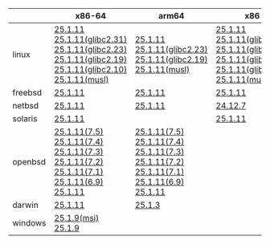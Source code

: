 ||x86-64|arm64|x86|ppc64le|armel|armv7|
| --- | --- | --- | --- | --- | --- | --- |
|linux|[25.1.11](https://github.com/roswell/sbcl_head/releases/download/25.1.11/sbcl-25.1.11-x86-64-linux-binary.tar.bz2)<br />[25.1.11(glibc2.31)](https://github.com/roswell/sbcl_head/releases/download/25.1.11/sbcl-25.1.11-x86-64-linux-glibc2.31-binary.tar.bz2)<br />[25.1.11(glibc2.23)](https://github.com/roswell/sbcl_head/releases/download/25.1.11/sbcl-25.1.11-x86-64-linux-glibc2.23-binary.tar.bz2)<br />[25.1.11(glibc2.19)](https://github.com/roswell/sbcl_head/releases/download/25.1.11/sbcl-25.1.11-x86-64-linux-glibc2.19-binary.tar.bz2)<br />[25.1.11(glibc2.10)](https://github.com/roswell/sbcl_head/releases/download/25.1.11/sbcl-25.1.11-x86-64-linux-glibc2.10-binary.tar.bz2)<br />[25.1.11(musl)](https://github.com/roswell/sbcl_head/releases/download/25.1.11/sbcl-25.1.11-x86-64-linux-musl-binary.tar.bz2)<br />|[25.1.11](https://github.com/roswell/sbcl_head/releases/download/25.1.11/sbcl-25.1.11-arm64-linux-binary.tar.bz2)<br />[25.1.11(glibc2.23)](https://github.com/roswell/sbcl_head/releases/download/25.1.11/sbcl-25.1.11-arm64-linux-glibc2.23-binary.tar.bz2)<br />[25.1.11(glibc2.19)](https://github.com/roswell/sbcl_head/releases/download/25.1.11/sbcl-25.1.11-arm64-linux-glibc2.19-binary.tar.bz2)<br />[25.1.11(musl)](https://github.com/roswell/sbcl_head/releases/download/25.1.11/sbcl-25.1.11-arm64-linux-musl-binary.tar.bz2)<br />|[25.1.11](https://github.com/roswell/sbcl_head/releases/download/25.1.11/sbcl-25.1.11-x86-linux-binary.tar.bz2)<br />[25.1.11(glibc2.31)](https://github.com/roswell/sbcl_head/releases/download/25.1.11/sbcl-25.1.11-x86-linux-glibc2.31-binary.tar.bz2)<br />[25.1.11(glibc2.23)](https://github.com/roswell/sbcl_head/releases/download/25.1.11/sbcl-25.1.11-x86-linux-glibc2.23-binary.tar.bz2)<br />[25.1.11(glibc2.19)](https://github.com/roswell/sbcl_head/releases/download/25.1.11/sbcl-25.1.11-x86-linux-glibc2.19-binary.tar.bz2)<br />[25.1.11(glibc2.10)](https://github.com/roswell/sbcl_head/releases/download/25.1.11/sbcl-25.1.11-x86-linux-glibc2.10-binary.tar.bz2)<br />[25.1.11(musl)](https://github.com/roswell/sbcl_head/releases/download/25.1.11/sbcl-25.1.11-x86-linux-musl-binary.tar.bz2)<br />|[25.1.11](https://github.com/roswell/sbcl_head/releases/download/25.1.11/sbcl-25.1.11-ppc64le-linux-binary.tar.bz2)<br />[25.1.11(glibc2.23)](https://github.com/roswell/sbcl_head/releases/download/25.1.11/sbcl-25.1.11-ppc64le-linux-glibc2.23-binary.tar.bz2)<br />[25.1.11(glibc2.19)](https://github.com/roswell/sbcl_head/releases/download/25.1.11/sbcl-25.1.11-ppc64le-linux-glibc2.19-binary.tar.bz2)<br />|[25.1.11](https://github.com/roswell/sbcl_head/releases/download/25.1.11/sbcl-25.1.11-armel-linux-binary.tar.bz2)<br />|[25.1.11](https://github.com/roswell/sbcl_head/releases/download/25.1.11/sbcl-25.1.11-armv7-linux-binary.tar.bz2)<br />|
|freebsd|[25.1.11](https://github.com/roswell/sbcl_head/releases/download/25.1.11/sbcl-25.1.11-x86-64-freebsd-binary.tar.bz2)<br />|[25.1.11](https://github.com/roswell/sbcl_head/releases/download/25.1.11/sbcl-25.1.11-arm64-freebsd-binary.tar.bz2)<br />|[25.1.11](https://github.com/roswell/sbcl_head/releases/download/25.1.11/sbcl-25.1.11-x86-freebsd-binary.tar.bz2)<br />||||
|netbsd|[25.1.11](https://github.com/roswell/sbcl_head/releases/download/25.1.11/sbcl-25.1.11-x86-64-netbsd-binary.tar.bz2)<br />|[25.1.11](https://github.com/roswell/sbcl_head/releases/download/25.1.11/sbcl-25.1.11-arm64-netbsd-binary.tar.bz2)<br />|[24.12.7](https://github.com/roswell/sbcl_head/releases/download/24.12.7/sbcl-24.12.7-x86-netbsd-binary.tar.bz2)<br />||||
|solaris|[25.1.11](https://github.com/roswell/sbcl_head/releases/download/25.1.11/sbcl-25.1.11-x86-64-solaris-binary.tar.bz2)<br />||[25.1.11](https://github.com/roswell/sbcl_head/releases/download/25.1.11/sbcl-25.1.11-x86-solaris-binary.tar.bz2)<br />||||
|openbsd|[25.1.11(7.5)](https://github.com/roswell/sbcl_head/releases/download/25.1.11/sbcl-25.1.11-x86-64-openbsd-7.5-binary.tar.bz2)<br />[25.1.11(7.4)](https://github.com/roswell/sbcl_head/releases/download/25.1.11/sbcl-25.1.11-x86-64-openbsd-7.4-binary.tar.bz2)<br />[25.1.11(7.3)](https://github.com/roswell/sbcl_head/releases/download/25.1.11/sbcl-25.1.11-x86-64-openbsd-7.3-binary.tar.bz2)<br />[25.1.11(7.2)](https://github.com/roswell/sbcl_head/releases/download/25.1.11/sbcl-25.1.11-x86-64-openbsd-7.2-binary.tar.bz2)<br />[25.1.11(7.1)](https://github.com/roswell/sbcl_head/releases/download/25.1.11/sbcl-25.1.11-x86-64-openbsd-7.1-binary.tar.bz2)<br />[25.1.11(6.9)](https://github.com/roswell/sbcl_head/releases/download/25.1.11/sbcl-25.1.11-x86-64-openbsd-6.9-binary.tar.bz2)<br />[25.1.11](https://github.com/roswell/sbcl_head/releases/download/25.1.11/sbcl-25.1.11-x86-64-openbsd-binary.tar.bz2)<br />|[25.1.11(7.5)](https://github.com/roswell/sbcl_head/releases/download/25.1.11/sbcl-25.1.11-arm64-openbsd-7.5-binary.tar.bz2)<br />[25.1.11(7.4)](https://github.com/roswell/sbcl_head/releases/download/25.1.11/sbcl-25.1.11-arm64-openbsd-7.4-binary.tar.bz2)<br />[25.1.11(7.3)](https://github.com/roswell/sbcl_head/releases/download/25.1.11/sbcl-25.1.11-arm64-openbsd-7.3-binary.tar.bz2)<br />[25.1.11(7.2)](https://github.com/roswell/sbcl_head/releases/download/25.1.11/sbcl-25.1.11-arm64-openbsd-7.2-binary.tar.bz2)<br />[25.1.11(7.1)](https://github.com/roswell/sbcl_head/releases/download/25.1.11/sbcl-25.1.11-arm64-openbsd-7.1-binary.tar.bz2)<br />[25.1.11(6.9)](https://github.com/roswell/sbcl_head/releases/download/25.1.11/sbcl-25.1.11-arm64-openbsd-6.9-binary.tar.bz2)<br />[25.1.11](https://github.com/roswell/sbcl_head/releases/download/25.1.11/sbcl-25.1.11-arm64-openbsd-binary.tar.bz2)<br />|||||
|darwin|[25.1.11](https://github.com/roswell/sbcl_head/releases/download/25.1.11/sbcl-25.1.11-x86-64-darwin-binary.tar.bz2)<br />|[25.1.3](https://github.com/roswell/sbcl_head/releases/download/25.1.3/sbcl-25.1.3-arm64-darwin-binary.tar.bz2)<br />|||||
|windows|[25.1.9(msi)](https://github.com/roswell/sbcl_head/releases/download/25.1.9/sbcl-25.1.9-x86-64-windows-binary.msi)<br />[25.1.9](https://github.com/roswell/sbcl_head/releases/download/25.1.9/sbcl-25.1.9-x86-64-windows-binary.tar.bz2)<br />||||||
